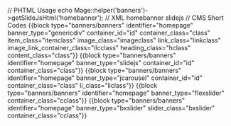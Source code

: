// PHTML Usage
echo Mage::helper('banners')->getSlideJsHtml('homebanner');
// XML
<block type="banners/banners" name="someName">
<action method="setIdentifier"><value>homebanner</value></action>
<action method="setBannerType"><value>slidejs</value></action>
</block>
// CMS Short Codes
{{block type="banners/banners" identifier="homepage" banner_type="genericdiv" container_id="id" container_class="class" item_class="itemclass" image_class="imageclass" link_class="linkclass" image_link_container_class="ilcclass" heading_class="hclass" content_class="class"}}
{{block type="banners/banners" identifier="homepage" banner_type="slidejs" container_id="id" container_class="class"}}
{{block type="banners/banners" identifier="homepage" banner_type="jcarousel" container_id="id" container_class="class" li_class="liclass"}}
{{block type="banners/banners" identifier="homepage" banner_type="flexslider" container_class="cclass"}}
{{block type="banners/banners" identifier="homepage" banner_type="bxslider" slider_class="bxslider" container_class="cclass"}}